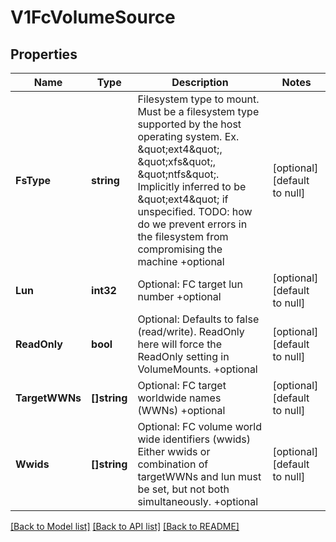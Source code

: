 # V1FcVolumeSource

## Properties
Name | Type | Description | Notes
------------ | ------------- | ------------- | -------------
**FsType** | **string** | Filesystem type to mount. Must be a filesystem type supported by the host operating system. Ex. \&quot;ext4\&quot;, \&quot;xfs\&quot;, \&quot;ntfs\&quot;. Implicitly inferred to be \&quot;ext4\&quot; if unspecified. TODO: how do we prevent errors in the filesystem from compromising the machine +optional | [optional] [default to null]
**Lun** | **int32** | Optional: FC target lun number +optional | [optional] [default to null]
**ReadOnly** | **bool** | Optional: Defaults to false (read/write). ReadOnly here will force the ReadOnly setting in VolumeMounts. +optional | [optional] [default to null]
**TargetWWNs** | **[]string** | Optional: FC target worldwide names (WWNs) +optional | [optional] [default to null]
**Wwids** | **[]string** | Optional: FC volume world wide identifiers (wwids) Either wwids or combination of targetWWNs and lun must be set, but not both simultaneously. +optional | [optional] [default to null]

[[Back to Model list]](../README.md#documentation-for-models) [[Back to API list]](../README.md#documentation-for-api-endpoints) [[Back to README]](../README.md)

